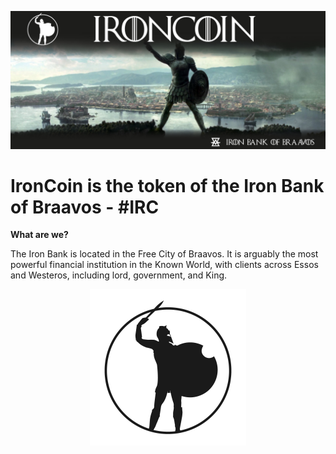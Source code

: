 
![alt text](https://github.com/IRONBANKOFBRAAVOS/IronCoin/blob/master/img-ironcoin.jpg)

# IronCoin is the token of the Iron Bank of Braavos - #IRC




**What are we?**

The Iron Bank is located in the Free City of Braavos. It is arguably the most powerful financial institution in the Known World, with clients across Essos and Westeros, including lord, government, and King.



<p align="center"> 
<img src="https://github.com/IRONBANKOFBRAAVOS/IronCoin/blob/master/logo-ironcoin.jpg" width="250">
</p>
